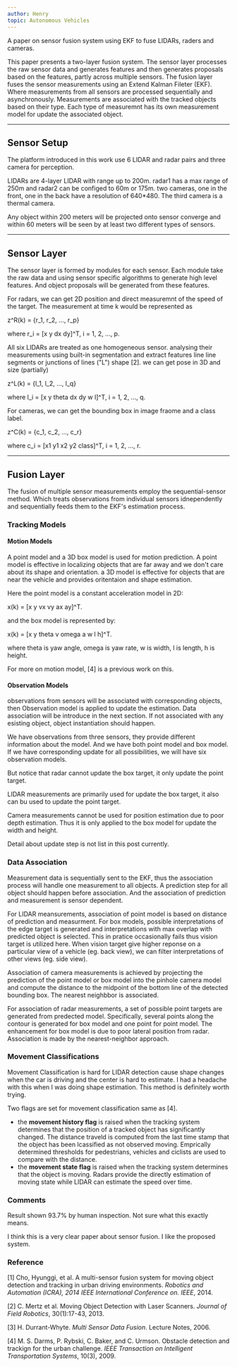 ```yaml
---
author: Henry
topic: Autonomous Vehicles
---
```


A paper on sensor fusion system using EKF to fuse LIDARs, raders and cameras.

This paper presents a two-layer fusion system. The sensor layer processes the raw sensor data and generates features and then generates proposals based on the features, partly across multiple sensors. The fusion layer fuses the sensor measurements using an Extend Kalman Fileter (EKF). Where measurements from all sensors are processed sequentially and asynchronously. Measurements are associated with the tracked objects based on their type. Each type of measuremnt has its own measurement model for update the associated object.

---

## Sensor Setup

The platform introduced in this work use 6 LIDAR and radar pairs and three camera for perception.

LIDARs are 4-layer LIDAR with range up to 200m.
radar1 has a max range of 250m and radar2 can be configed to 60m or 175m.
two cameras, one in the front, one in the back have a resolution of 640*480.
The third camera is a thermal camera.

Any object within 200 meters will be projected onto sensor converge and within 60 meters will be seen by at least two different types of sensors.

---

## Sensor Layer

The sensor layer is formed by modules for each sensor. Each module take the raw data and using sensor specific algorithms to generate high level features. And object proposals will be generated from these features.

For radars, we can get 2D position and direct measuremnt of the speed of the target. The measurement at time k would be represented as 

z^R(k) = {r_1, r_2, ..., r_p}

where r_i = [x y dx dy]^T, i = 1, 2, ..., p.

All six LIDARs are treated as one homogeneous sensor. analysing their measurements using built-in segmentation and extract features line line segments or junctions of lines ("L") shape [2]. we can get pose in 3D and size (partially)

z^L(k) = {l_1, l_2, ..., l_q}

where l_i = [x y theta dx dy w l]^T, i = 1, 2, ..., q.

For cameras, we can get the bounding box in image fraome and a class label.

z^C(k) = {c_1, c_2, ..., c_r}

where c_i = [x1 y1 x2 y2 class]^T, i = 1, 2, ..., r.

---

## Fusion Layer

The fusion of multiple sensor measurements employ the sequential-sensor method. Which treats observations from individual sensors idnependently and sequentially feeds them to the EKF's estimation process.

### Tracking Models

#### Motion Models

A point model and a 3D box model is used for motion prediction. A point model is effective in localizing objects that are far away and we don't care about its shape and orientation. a 3D model is effective for objects that are near the vehicle and provides oritentaion and shape estimation.

Here the point model is a constant acceleration model in 2D:

x(k) = [x y vx vy ax ay]^T.

and the box model is represented by:

x(k) = [x y theta v omega a w l h]^T.

where theta is yaw angle, omega is yaw rate, w is width, l is length, h is height.

For more on motion model, [4] is a previous work on this.

#### Observation Models

observations from sensors will be associated with corresponding objects, then Observation model is applied to update the estimation. Data association will be introduce in the next section. If not associated with any esisting object, object instantiation should happen.

We have observations from three sensors, they provide different information about the model. And we have both point model and box model. If we have corresponding update for all possibilities, we will have six observation models.

But notice that radar cannot update the box target, it only update the point target.

LIDAR measurements are primarily used for update the box target, it also can bu used to update the point target.

Camera measurements cannot be used for position estimation due to poor depth estimation. Thus it is only applied to the box model for update the width and height.

Detail about update step is not list in this post currently.

### Data Association

Measurement data is sequentially sent to the EKF, thus the association process will handle one measurement to all objects. A prediction step for all object should happen before association. And the association of prediction and measurement is sensor dependent.

For LIDAR meansurements, association of point model is based on distance of prediction and measurment. For box models, possible interpretations of the edge target is generated and interpretations with max overlap with predicted object is selected. This in pratice occasionally fails thus vision target is utilized here. When vision target give higher reponse on a particular view of a vehicle (eg. back view), we can filter interpretations of other views (eg. side view).

Association of camera measurements is achieved by projecting the prediction of the point model or box model into the pinhole camera model and compute the distance to the midpoint of the bottom line of the detected bounding box. The nearest neighbbor is associated.

For association of radar measurements, a set of possible point targets are generated from predected model. Specifically, several points along the contour is generated for box model and one point for point model. The enhancement for box model is due to poor lateral position from radar. Association is made by the nearest-neighbor approach.

### Movement Classifications

Movement Classification is hard for LIDAR detection cause shape changes when the car is driving and the center is hard to estimate. I had a headache with this when I was doing shape estimation. This method is definitely worth trying.

Two flags are set for movement classification same as [4].

- the __movement history flag__ is raised when the tracking system determines that the position of a tracked object has significantly changed. The distance traveld is computed from the last time stamp that the object has been lcassified as not observed moving. Emprically determined thresholds for pedestrians, vehicles and ciclists are used to compare with the distance. 
- the __movement state flag__ is raised when the tracking system determines that the object is moving. Radars provide the directly estimation of moving state while LIDAR can estimate the speed over time.

### Comments

Result shown 93.7% by human inspection. Not sure what this exactly means.

I think this is a very clear paper about sensor fusion. I like the proposed system.

### Reference
[1]  Cho, Hyunggi, et al. A multi-sensor fusion system for moving object detection and tracking in urban driving environments. _Robotics and Automation (ICRA), 2014 IEEE International Conference on. IEEE_, 2014.

[2] C. Mertz et al. Moving Object Detection with Laser Scanners. _Journal of Field Robotics_, 30(1):17-43, 2013.

[3] H. Durrant-Whyte. _Multi Sensor Data Fusion_. Lecture Notes, 2006.

[4] M. S. Darms, P. Rybski, C. Baker, and C. Urmson. Obstacle detection and trackign for the urban challenge. _IEEE Transaction on Intelligent Transportation Systems_, 10(3), 2009.